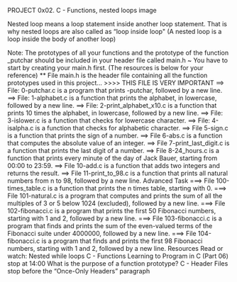 PROJECT 0x02. C - Functions, nested loops
image

Nested loop means a loop statement inside another loop statement. That is why nested loops are also called as “loop inside loop"
(A nested loop is a loop inside the body of another loop)

Note: The prototypes of all your functions and the prototype of the function _putchar should be included in your header file called main.h ~ You have to start by creating your main.h first. (The resources is below for your reference)
** File main.h is the header file containing all the function prototypes used in this project... >>>> THIS FILE IS VERY IMPORTANT
==> File: 0-putchar.c is a program that prints -putchar, followed by a new line.
==> File: 1-alphabet.c is a function that prints the alphabet, in lowercase, followed by a new line.
==> File: 2-print_alphabet_x10.c is a function that prints 10 times the alphabet, in lowercase, followed by a new line.
==> File: 3-islower.c is a function that checks for lowercase character.
==> File: 4-isalpha.c is a function that checks for alphabetic character.
==> File 5-sign.c is a function that prints the sign of a number.
==> File 6-abs.c is a function that computes the absolute value of an integer.
==> File 7-print_last_digit.c is a function that prints the last digit of a number.
==> File 8-24_hours.c is a function that prints every minute of the day of Jack Bauer, starting from 00:00 to 23:59.
==> File 10-add.c is a function that adds two integers and returns the result.
==> File 11-print_to_98.c is a function that prints all natural numbers from n to 98, followed by a new line.
Advanced Task
===> File 100-times_table.c is a function that prints the n times table, starting with 0.
===> File 101-natural.c is a program that computes and prints the sum of all the multiples of 3 or 5 below 1024 (excluded), followed by a new line.
===> File 102-fibonacci.c is a program that prints the first 50 Fibonacci numbers, starting with 1 and 2, followed by a new line.
===> File 103-fibonacci.c is a program that finds and prints the sum of the even-valued terms of the Fibonacci suite under 4000000, followed by a new line.
===> File 104-fibonacci.c is a program that finds and prints the first 98 Fibonacci numbers, starting with 1 and 2, followed by a new line.
Resources
Read or watch:
Nested while loops
C - Functions
Learning to Program in C (Part 06) stop at 14:00
What is the purpose of a function prototype?
C - Header Files stop before the “Once-Only Headers” paragraph
